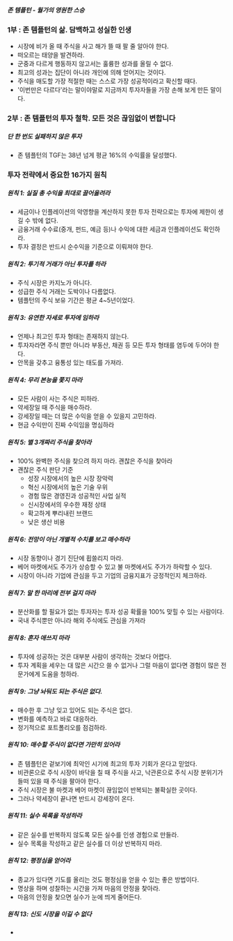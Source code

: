 ##### 존 템플턴 - 월가의 영원한 스승

### 1부 : 존 템플턴의 삶. 담백하고 성실한 인생
- 시장에 비가 올 때 주식을 사고 해가 뜰 때 팔 줄 알아야 한다.
- 떠오르는 태양을 발견하라.
- 군중과 다르게 행동하지 않고서는 훌륭한 성과를 올릴 수 없다.
- 최고의 성과는 집단이 아니라 개인에 의해 얻어지는 것이다.
- 주식을 매도할 가장 적절한 때는 스스로 가장 성공적이라고 확신할 때다.
- '이번만은 다르다'라는 말이야말로 지금까지 투자자들을 가장 손해 보게 만든 말이다.

### 2부 : 존 템플턴의 투자 철학. 모든 것은 끊임없이 변합니다

##### 단 한 번도 실패하지 않은 투자
- 존 템플턴의 TGF는 38년 넘게 평균 16%의 수익률을 달성했다.

### 투자 전략에서 중요한 16가지 원칙

##### 원칙 1: 실질 총 수익을 최대로 끌어올려라
- 세금이나 인플레이션의 악영향을 계산하지 못한 투자 전략으로는 투자에 제한이 생길 수 밖에 없다.
- 금융거래 수수료(중개, 펀드, 예금 등)나 수익에 대한 세금과 인플레이션도 확인하라.
- 투자 결정은 반드시 순수익을 기준으로 이뤄져야 한다.

##### 원칙 2: 투기적 거래가 아닌 투자를 하라
- 주식 시장은 카지노가 아니다.
- 성급한 주식 거래는 도박이나 다름없다.
- 템플턴의 주식 보유 기간은 평균 4~5년이었다.

##### 원칙 3: 유연한 자세로 투자에 임하라
- 언제나 최고인 투자 형태는 존재하지 않는다.
- 투자자라면 주식 뿐만 아니라 부동산, 채권 등 모든 투자 형태를 염두에 두어야 한다.
- 안목을 갖추고 융통성 있는 태도를 가져라.

##### 원칙 4: 무리 본능을 쫓지 마라
- 모든 사람이 사는 주식은 피하라.
- 약세장일 때 주식을 매수하라.
- 강세장일 때는 더 많은 수익을 얻을 수 있을지 고민하라.
- 현금 수익만이 진짜 수익임을 명심하라

##### 원칙 5: 별 3개짜리 주식을 찾아라
- 100% 완벽한 주식을 찾으려 하지 마라. 괜찮은 주식을 찾아라
- 괜찮은 주식 판단 기준
    - 성장 시장에서의 높은 시장 장악력
    - 혁신 시장에서의 높은 기술 우위
    - 경험 많은 경영진과 성공적인 사업 실적
    - 신시장에서의 우수한 재정 상태
    - 확고하게 뿌리내린 브랜드
    - 낮은 생산 비용

##### 원칙 6: 전망이 아닌 개별적 수치를 보고 매수하라
- 시장 동향이나 경기 진단에 휩쓸리지 마라.
- 베어 마켓에서도 주가가 상승할 수 있고 불 마켓에서도 주가가 하락할 수 있다.
- 시장이 아니라 기업에 관심을 두고 기업의 금융지표가 긍정적인지 체크하라.

##### 원칙 7: 말 한 마리에 전부 걸지 마라
- 분산화를 할 필요가 없는 투자자는 투자 성공 확률을 100% 맞힐 수 있는 사람이다.
- 국내 주식뿐만 아니라 해외 주식에도 관심을 가져라

##### 원칙 8: 혼자 애쓰지 마라
- 투자에 성공하는 것은 대부분 사람이 생각하는 것보다 어렵다.
- 투자 계획을 세우는 대 많은 시간으 쓸 수 없거나 그럴 마음이 없다면 경험이 많은 전문가에게 도움을 청하라.

##### 원칙 9: 그냥 놔둬도 되는 주식은 없다.
- 매수한 후 그냥 잊고 있어도 되는 주식은 없다.
- 변화를 예측하고 바로 대응하라.
- 정기적으로 포트폴리오를 점검하라.

##### 원칙 10: 매수할 주식이 없다면 가만히 있어라
- 존 템플턴은 겉보기에 최악인 시기에 최고의 투자 기회가 온다고 믿었다.
- 비관론으로 주식 시장이 바닥을 칠 때 주식을 사고, 낙관론으로 주식 시장 분위기가 들떠 있을 때 주식을 팔아야 한다.
- 주식 시장은 불 마켓과 베어 마켓이 끊임없이 반복되는 불확실한 곳이다.
- 그러나 약세장이 끝나면 반드시 강세장이 온다.

##### 원칙 11: 실수 목록을 작성하라
- 같은 실수를 반복하지 않도록 모든 실수를 인생 경험으로 만들라.
- 실수 목록을 작성하고 같은 실수를 더 이상 반복하지 마라.

##### 원칙 12: 평정심을 얻어라
- 종교가 있다면 기도를 올리는 것도 평정심을 얻을 수 있는 좋은 방법이다.
- 명상을 하며 성찰하는 시간을 가져 마음의 안정을 찾아라.
- 마음의 안정을 찾으면 실수가 눈에 띄게 줄어든다.

##### 원칙 13: 신도 시장을 이길 수 없다
- 

